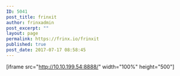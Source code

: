 ```yaml
---
ID: 5041
post_title: frinxit
author: frinxadmin
post_excerpt: ""
layout: page
permalink: https://frinx.io/frinxit
published: true
post_date: 2017-07-17 08:58:45
---
```

[iframe src="http://10.10.199.54:8888/" width="100%" height="500"]